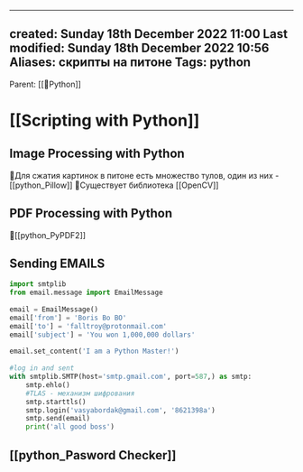 
---
created: Sunday 18th December 2022 11:00
Last modified: Sunday 18th December 2022 10:56
Aliases: скрипты на питоне
Tags: python
---
Parent: [[📙Python]]

# [[Scripting with Python]]

## Image Processing with Python

📌Для сжатия картинок в питоне есть множество тулов, один из них - [[python_Pillow]]
📌Существует библиотека [[OpenCV]]

## PDF Processing with Python

📌[[python_PyPDF2]]

## **Sending EMAILS**

```python
import smtplib  
from email.message import EmailMessage  
  
email = EmailMessage()  
email['from'] = 'Boris Bo BO'  
email['to'] = 'falltroy@protonmail.com'  
email['subject'] = 'You won 1,000,000 dollars'  
  
email.set_content('I am a Python Master!')  
  
#log in and sent  
with smtplib.SMTP(host='smtp.gmail.com', port=587,) as smtp:  
    smtp.ehlo()  
    #TLAS - механизм шифрования  
    smtp.starttls()  
    smtp.login('vasyabordak@gmail.com', '8621398a')  
    smtp.send(email)  
    print('all good boss')
```

## [[python_Pasword Checker]]
